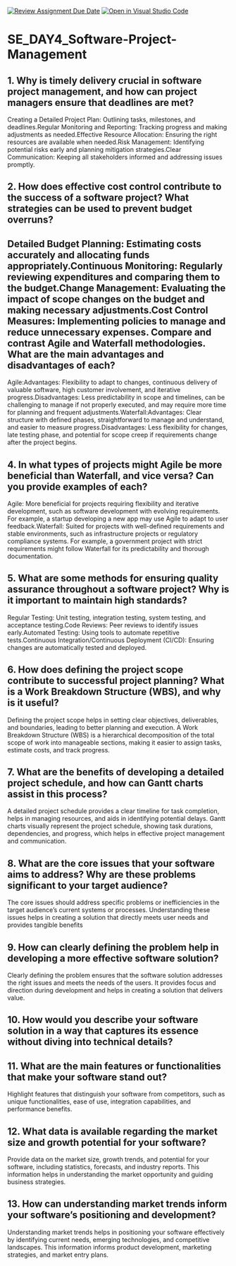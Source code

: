 [![Review Assignment Due Date](https://classroom.github.com/assets/deadline-readme-button-22041afd0340ce965d47ae6ef1cefeee28c7c493a6346c4f15d667ab976d596c.svg)](https://classroom.github.com/a/9pw6JKcu)
[![Open in Visual Studio Code](https://classroom.github.com/assets/open-in-vscode-2e0aaae1b6195c2367325f4f02e2d04e9abb55f0b24a779b69b11b9e10269abc.svg)](https://classroom.github.com/online_ide?assignment_repo_id=15710531&assignment_repo_type=AssignmentRepo)
# SE_DAY4_Software-Project-Management
## 1. Why is timely delivery crucial in software project management, and how can project managers ensure that deadlines are met?
Creating a Detailed Project Plan: Outlining tasks, milestones, and deadlines.Regular Monitoring and Reporting: Tracking progress and making adjustments as needed.Effective Resource Allocation: Ensuring the right resources are available when needed.Risk Management: Identifying potential risks early and planning mitigation strategies.Clear Communication: Keeping all stakeholders informed and addressing issues promptly.
## 2. How does effective cost control contribute to the success of a software project? What strategies can be used to prevent budget overruns?

## Detailed Budget Planning: Estimating costs accurately and allocating funds appropriately.Continuous Monitoring: Regularly reviewing expenditures and comparing them to the budget.Change Management: Evaluating the impact of scope changes on the budget and making necessary adjustments.Cost Control Measures: Implementing policies to manage and reduce unnecessary expenses. Compare and contrast Agile and Waterfall methodologies. What are the main advantages and disadvantages of each?
Agile:Advantages: Flexibility to adapt to changes, continuous delivery of valuable software, high customer involvement, and iterative progress.Disadvantages: Less predictability in scope and timelines, can be challenging to manage if not properly executed, and may require more time for planning and frequent adjustments.Waterfall:Advantages: Clear structure with defined phases, straightforward to manage and understand, and easier to measure progress.Disadvantages: Less flexibility for changes, late testing phase, and potential for scope creep if requirements change after the project begins.
## 4. In what types of projects might Agile be more beneficial than Waterfall, and vice versa? Can you provide examples of each?
Agile: More beneficial for projects requiring flexibility and iterative development, such as software development with evolving requirements. For example, a startup developing a new app may use Agile to adapt to user feedback.Waterfall: Suited for projects with well-defined requirements and stable environments, such as infrastructure projects or regulatory compliance systems. For example, a government project with strict requirements might follow Waterfall for its predictability and thorough documentation.
## 5. What are some methods for ensuring quality assurance throughout a software project? Why is it important to maintain high standards?
Regular Testing: Unit testing, integration testing, system testing, and acceptance testing.Code Reviews: Peer reviews to identify issues early.Automated Testing: Using tools to automate repetitive tests.Continuous Integration/Continuous Deployment (CI/CD): Ensuring changes are automatically tested and deployed.

## 6. How does defining the project scope contribute to successful project planning? What is a Work Breakdown Structure (WBS), and why is it useful?
Defining the project scope helps in setting clear objectives, deliverables, and boundaries, leading to better planning and execution. A Work Breakdown Structure (WBS) is a hierarchical decomposition of the total scope of work into manageable sections, making it easier to assign tasks, estimate costs, and track progress.
## 7. What are the benefits of developing a detailed project schedule, and how can Gantt charts assist in this process?
A detailed project schedule provides a clear timeline for task completion, helps in managing resources, and aids in identifying potential delays. Gantt charts visually represent the project schedule, showing task durations, dependencies, and progress, which helps in effective project management and communication.
## 8. What are the core issues that your software aims to address? Why are these problems significant to your target audience?
The core issues should address specific problems or inefficiencies in the target audience’s current systems or processes. Understanding these issues helps in creating a solution that directly meets user needs and provides tangible benefits
## 9. How can clearly defining the problem help in developing a more effective software solution?
Clearly defining the problem ensures that the software solution addresses the right issues and meets the needs of the users. It provides focus and direction during development and helps in creating a solution that delivers value.
## 10. How would you describe your software solution in a way that captures its essence without diving into technical details?
## 11. What are the main features or functionalities that make your software stand out?
Highlight features that distinguish your software from competitors, such as unique functionalities, ease of use, integration capabilities, and performance benefits.
## 12. What data is available regarding the market size and growth potential for your software?
Provide data on the market size, growth trends, and potential for your software, including statistics, forecasts, and industry reports. This information helps in understanding the market opportunity and guiding business strategies.
## 13. How can understanding market trends inform your software’s positioning and development?
Understanding market trends helps in positioning your software effectively by identifying current needs, emerging technologies, and competitive landscapes. This information informs product development, marketing strategies, and market entry plans.

